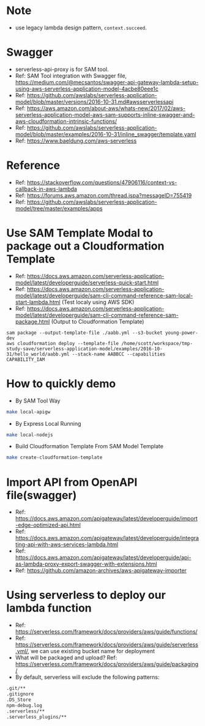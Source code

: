 # Note

- use legacy lambda design pattern, `context.succeed`.

# Swagger 

- serverless-api-proxy is for SAM tool.
- Ref: SAM Tool integration with Swagger file, https://medium.com/@mecsantos/swagger-api-gateway-lambda-setup-using-aws-serverless-application-model-4acbe80eee1c
- Ref: https://github.com/awslabs/serverless-application-model/blob/master/versions/2016-10-31.md#awsserverlessapi
- Ref: https://aws.amazon.com/about-aws/whats-new/2017/02/aws-serverless-application-model-aws-sam-supports-inline-swagger-and-aws-cloudformation-intrinsic-functions/
- Ref: https://github.com/awslabs/serverless-application-model/blob/master/examples/2016-10-31/inline_swagger/template.yaml
- Ref: https://www.baeldung.com/aws-serverless

# Reference

- Ref: https://stackoverflow.com/questions/47906116/context-vs-callback-in-aws-lambda
- Ref: https://forums.aws.amazon.com/thread.jspa?messageID=755419
- Ref: https://github.com/awslabs/serverless-application-model/tree/master/examples/apps

# Use SAM Template Modal to package out a Cloudformation Template

- Ref: https://docs.aws.amazon.com/serverless-application-model/latest/developerguide/serverless-quick-start.html
- Ref: https://docs.aws.amazon.com/serverless-application-model/latest/developerguide/sam-cli-command-reference-sam-local-start-lambda.html
  (Test localy using AWS SDK)
- Ref: https://docs.aws.amazon.com/serverless-application-model/latest/developerguide/sam-cli-command-reference-sam-package.html
  (Output to Cloudformation Template)

```
sam package --output-template-file ./aabb.yml --s3-bucket young-power-dev
aws cloudformation deploy --template-file /home/scott/workspace/tmp-study-save/serverless-application-model/examples/2016-10-31/hello_world/aabb.yml --stack-name AABBCC --capabilities CAPABILITY_IAM
```

# How to quickly demo

- By SAM Tool Way

```sh
make local-apigw
```

- By Express Local Running

```sh
make local-nodejs
```

- Build Cloudformation Template From SAM Model Template

```sh
make create-cloudformation-template
```

# Import API from OpenAPI file(swagger)

- Ref: https://docs.aws.amazon.com/apigateway/latest/developerguide/import-edge-optimized-api.html
- Ref: https://docs.aws.amazon.com/apigateway/latest/developerguide/integrating-api-with-aws-services-lambda.html
- Ref: https://docs.aws.amazon.com/apigateway/latest/developerguide/api-as-lambda-proxy-export-swagger-with-extensions.html
- Ref: https://github.com/amazon-archives/aws-apigateway-importer

# Using serverless to deploy our lambda function

- Ref: https://serverless.com/framework/docs/providers/aws/guide/functions/
- Ref: https://serverless.com/framework/docs/providers/aws/guide/serverless.yml/, we can use existing bucket name for deployment
- What will be packaged and upload? Ref: https://serverless.com/framework/docs/providers/aws/guide/packaging/
- By default, serverless will exclude the following patterns:

```sh
.git/**
.gitignore
.DS_Store
npm-debug.log
.serverless/**
.serverless_plugins/**
```
